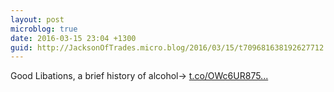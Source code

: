 ```yaml
---
layout: post
microblog: true
date: 2016-03-15 23:04 +1300
guid: http://JacksonOfTrades.micro.blog/2016/03/15/t709681638192627712.html
---
```

Good Libations, a brief history of alcohol→ [t.co/OWc6UR875...](https://t.co/OWc6UR8751)
